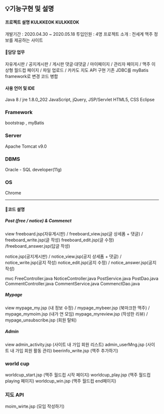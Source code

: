 ## 💡기능구현 및 설명
#### 프로젝트 설명 KULKKEOK KULKKEOK
개발기간 : 2020.04.30 ~ 2020.05.18
투입인원 : 4명
프로젝트 소개 : 전세계 맥주 정보를 제공하는 사이트


#### 📌담당 업무
자유게시판 / 공지게시판 / 게시판 댓글·대댓글 / 마이페이지 / 관리자 페이지 / 맥주 이상형 월드컵 페이지 / 파일 업로드 / 카카도 지도 API 구현
기존 JDBC를 myBatis framework로 변경
코드 병합

#### 사용 언어 및 IDE
Java 8 / jre 1.8.0_202
JavaScript, jQuery, JSP/Servlet
HTML5, CSS
Eclipse

### Framework
bootstrap , myBatis

### Server
Apache Tomcat v9.0

### DBMS
Oracle - SQL developer(11g)

### OS
Chrome

---

#### 📌코드 설명
##### Post (free / notice) & Commenct
view
freeboard.jsp(자유게시판) / freeboard_view.jsp(글 상세폼 + 댓글) / freeboard_write.jsp(글 작성)
freeboard_edit.jsp(글 수정) /freeboard_answer.jsp(답글 작성)

notice.jsp(공지게시판) / notice_view.jsp(공지 상세폼 + 댓글) / notice_write.jsp(공지 작성)
notice_edit.jsp(공지 수정) / notice_answer.jsp(공지 작성)

mvc
FreeController.java  NoticeController.java PostService.java PostDao.java
CommentController.java CommentService.java CommenctDao.java


##### Mypage
view
mypage_my.jsp (내 정보 수정) / mypage_mybeer.jsp (북마크한 맥주) / mypage_mymoim.jsp (내가 연 모임)
mypage_myreview.jsp (작성한 리뷰) / mypage_unsubscribe.jsp (회원 탈퇴)

##### Admin
view
admin_activity.jsp (사이트 내 가입 회원 리스트)
admin_userMng.jsp (사이트 내 가입 회원 활동 관리)
beerinfo_write.jsp (맥주 추가하기)

### world cup
worldcup_start.jsp (맥주 월드컵 시작 페이지)
worldcup_play.jsp (맥주 월드컵 playing 페이지)
worldcup_win.jsp (맥주 월드컵 end페이지)

### 지도 API
moim_wirte.jsp (모임 작성하기)
